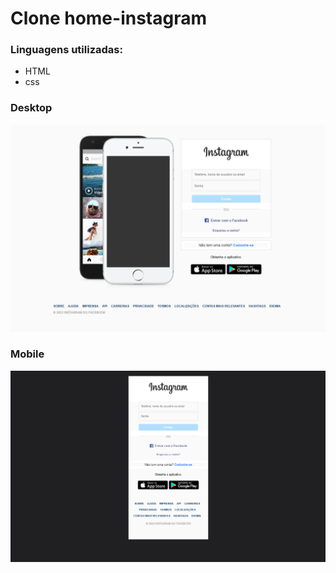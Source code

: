 # Clone home-instagram

### Linguagens utilizadas:

* HTML
* css 

### Desktop

![homeinsta](img/desktop.png)

### Mobile


![home-insta](img/mobile.png)